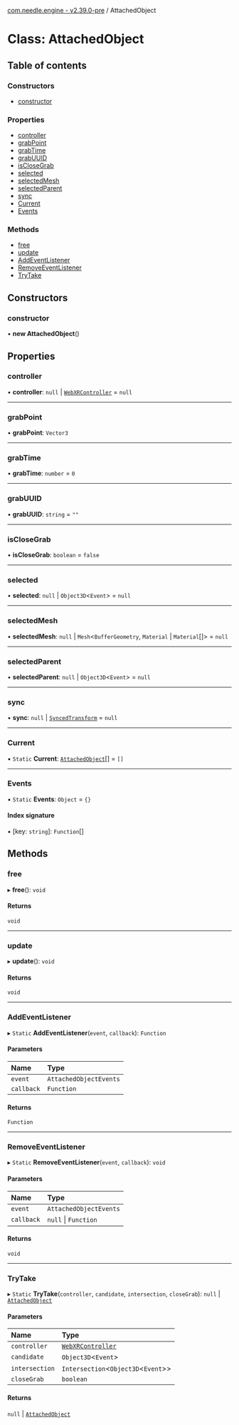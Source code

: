 [com.needle.engine - v2.39.0-pre](../README.md) / AttachedObject

# Class: AttachedObject

## Table of contents

### Constructors

- [constructor](AttachedObject.md#constructor)

### Properties

- [controller](AttachedObject.md#controller)
- [grabPoint](AttachedObject.md#grabpoint)
- [grabTime](AttachedObject.md#grabtime)
- [grabUUID](AttachedObject.md#grabuuid)
- [isCloseGrab](AttachedObject.md#isclosegrab)
- [selected](AttachedObject.md#selected)
- [selectedMesh](AttachedObject.md#selectedmesh)
- [selectedParent](AttachedObject.md#selectedparent)
- [sync](AttachedObject.md#sync)
- [Current](AttachedObject.md#current)
- [Events](AttachedObject.md#events)

### Methods

- [free](AttachedObject.md#free)
- [update](AttachedObject.md#update)
- [AddEventListener](AttachedObject.md#addeventlistener)
- [RemoveEventListener](AttachedObject.md#removeeventlistener)
- [TryTake](AttachedObject.md#trytake)

## Constructors

### constructor

• **new AttachedObject**()

## Properties

### controller

• **controller**: ``null`` \| [`WebXRController`](WebXRController.md) = `null`

___

### grabPoint

• **grabPoint**: `Vector3`

___

### grabTime

• **grabTime**: `number` = `0`

___

### grabUUID

• **grabUUID**: `string` = `""`

___

### isCloseGrab

• **isCloseGrab**: `boolean` = `false`

___

### selected

• **selected**: ``null`` \| `Object3D`<`Event`\> = `null`

___

### selectedMesh

• **selectedMesh**: ``null`` \| `Mesh`<`BufferGeometry`, `Material` \| `Material`[]\> = `null`

___

### selectedParent

• **selectedParent**: ``null`` \| `Object3D`<`Event`\> = `null`

___

### sync

• **sync**: ``null`` \| [`SyncedTransform`](SyncedTransform.md) = `null`

___

### Current

▪ `Static` **Current**: [`AttachedObject`](AttachedObject.md)[] = `[]`

___

### Events

▪ `Static` **Events**: `Object` = `{}`

#### Index signature

▪ [key: `string`]: `Function`[]

## Methods

### free

▸ **free**(): `void`

#### Returns

`void`

___

### update

▸ **update**(): `void`

#### Returns

`void`

___

### AddEventListener

▸ `Static` **AddEventListener**(`event`, `callback`): `Function`

#### Parameters

| Name | Type |
| :------ | :------ |
| `event` | `AttachedObjectEvents` |
| `callback` | `Function` |

#### Returns

`Function`

___

### RemoveEventListener

▸ `Static` **RemoveEventListener**(`event`, `callback`): `void`

#### Parameters

| Name | Type |
| :------ | :------ |
| `event` | `AttachedObjectEvents` |
| `callback` | ``null`` \| `Function` |

#### Returns

`void`

___

### TryTake

▸ `Static` **TryTake**(`controller`, `candidate`, `intersection`, `closeGrab`): ``null`` \| [`AttachedObject`](AttachedObject.md)

#### Parameters

| Name | Type |
| :------ | :------ |
| `controller` | [`WebXRController`](WebXRController.md) |
| `candidate` | `Object3D`<`Event`\> |
| `intersection` | `Intersection`<`Object3D`<`Event`\>\> |
| `closeGrab` | `boolean` |

#### Returns

``null`` \| [`AttachedObject`](AttachedObject.md)
